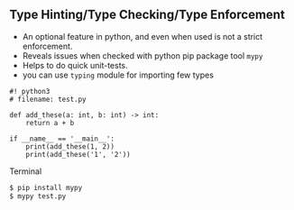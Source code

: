 
## Type Hinting/Type Checking/Type Enforcement

* An optional feature in python, and even when used is not a strict enforcement.
* Reveals issues when checked with python pip package tool `mypy`
* Helps to do quick unit-tests.
* you can use `typing` module for importing few types

```
#! python3
# filename: test.py

def add_these(a: int, b: int) -> int:
    return a + b
    
if __name__ == '__main__':
    print(add_these(1, 2))
    print(add_these('1', '2'))
```

Terminal
``` bash
$ pip install mypy
$ mypy test.py
```
